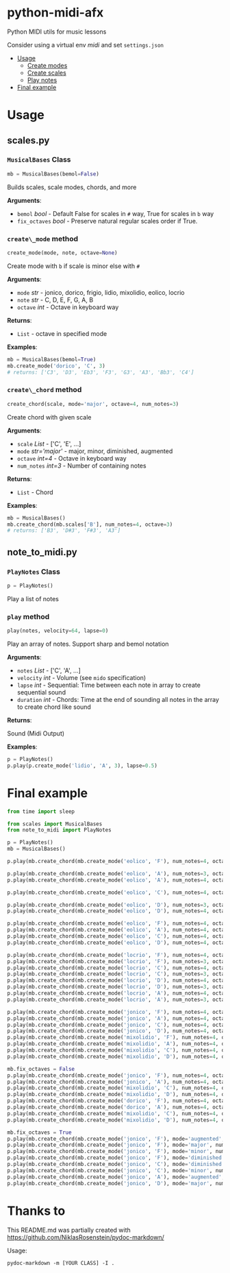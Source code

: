 # python-midi-afx
Python MIDI utils for music lessons

Consider using a virtual env _midi_ and set `settings.json`

- [Usage](#Usage)
  * [Create modes](#.scales.MusicalBases.create_mode)
  * [Create scales](#.scales.MusicalBases.create_chord)
  * [Play notes](#.note_to_midi.PlayNotes.play)
- [Final example](#.finalexample)

<a name=".Usage"></a>
# Usage

<a name=".scales"></a>
## scales.py

<a name=".scales.MusicalBases"></a>
### `MusicalBases` Class

```python
mb = MusicalBases(bemol=False)
```

Builds scales, scale modes, chords, and more

**Arguments**:

- `bemol` _bool_ - Default False for scales in `#` way, True for scales in `b` way
- `fix_octaves` _bool_ - Preserve natural regular scales order if True.

<a name=".scales.MusicalBases.create_mode"></a>
### `create\_mode` method

```python
create_mode(mode, note, octave=None)
```

Create mode with `b` if scale is minor else with `#`

**Arguments**:

- `mode` _str_ - jonico, dorico, frigio, lidio, mixolidio, eolico, locrio
- `note` _str_ - C, D, E, F, G, A, B
- `octave` _int_ - Octave in keyboard way


**Returns**:

- `List` - octave in specified mode


**Examples**:

  ```python
  mb = MusicalBases(bemol=True)
  mb.create_mode('dorico', 'C', 3)
  # returns: ['C3', 'D3', 'Eb3', 'F3', 'G3', 'A3', 'Bb3', 'C4']
  ```

<a name=".scales.MusicalBases.create_chord"></a>
### `create\_chord` method

```python
create_chord(scale, mode='major', octave=4, num_notes=3)
```

Create chord with given scale

**Arguments**:

- `scale` _List_ - ['C', 'E', ...]
- `mode` _str='major'_ - major, minor, diminished, augmented
- `octave` _int=4_ - Octave in keyboard way
- `num_notes` _int=3_ - Number of containing notes


**Returns**:

- `List` - Chord


**Examples**:

  ```python
  mb = MusicalBases()
  mb.create_chord(mb.scales['B'], num_notes=4, octave=3)
  # returns: ['B3', 'D#3', 'F#3', 'A3']
  ```


<a name=".note_to_midi"></a>
## note_to_midi.py

<a name=".note_to_midi.PlayNotes"></a>
### `PlayNotes` Class

```python
p = PlayNotes()
```

Play a list of notes

<a name=".note_to_midi.PlayNotes.play"></a>
### `play` method

```python
play(notes, velocity=64, lapse=0)
```

Play an array of notes. Support sharp and bemol notation

**Arguments**:

- `notes` _List_ - ['C', 'A', ...]
- `velocity` _int_ - Volume (see `mido` specification)
- `lapse` _int_ - Sequential: Time between each note in array to create sequential sound
- `duration` _int_ - Chords: Time at the end of sounding all notes in the array to create chord like sound


**Returns**:

  Sound (Midi Output)


**Examples**:

  ```python
  p = PlayNotes()
  p.play(p.create_mode('lidio', 'A', 3), lapse=0.5)
  ```

<a name=".finalexample"></a>
# Final example

```python
from time import sleep

from scales import MusicalBases
from note_to_midi import PlayNotes

p = PlayNotes()
mb = MusicalBases()

p.play(mb.create_chord(mb.create_mode('eolico', 'F'), num_notes=4, octave=3), lapse=0.4)

p.play(mb.create_chord(mb.create_mode('eolico', 'A'), num_notes=3, octave=3), lapse=0.4)
p.play(mb.create_chord(mb.create_mode('eolico', 'A'), num_notes=4, octave=3), duration=0.4)

p.play(mb.create_chord(mb.create_mode('eolico', 'C'), num_notes=4, octave=4), lapse=0.4)

p.play(mb.create_chord(mb.create_mode('eolico', 'D'), num_notes=3, octave=4), lapse=0.4)
p.play(mb.create_chord(mb.create_mode('eolico', 'D'), num_notes=4, octave=4), duration=0.4)

p.play(mb.create_chord(mb.create_mode('eolico', 'F'), num_notes=4, octave=3), duration=1.6)
p.play(mb.create_chord(mb.create_mode('eolico', 'A'), num_notes=4, octave=3), duration=1.6)
p.play(mb.create_chord(mb.create_mode('eolico', 'C'), num_notes=4, octave=4), duration=1.6)
p.play(mb.create_chord(mb.create_mode('eolico', 'D'), num_notes=4, octave=4), duration=1.6)

p.play(mb.create_chord(mb.create_mode('locrio', 'F'), num_notes=4, octave=3), lapse=0.2)
p.play(mb.create_chord(mb.create_mode('locrio', 'F'), num_notes=3, octave=3), lapse=0.266)
p.play(mb.create_chord(mb.create_mode('locrio', 'C'), num_notes=4, octave=4), lapse=0.2)
p.play(mb.create_chord(mb.create_mode('locrio', 'C'), num_notes=3, octave=4), lapse=0.266)
p.play(mb.create_chord(mb.create_mode('locrio', 'D'), num_notes=4, octave=4), lapse=0.2)
p.play(mb.create_chord(mb.create_mode('locrio', 'D'), num_notes=3, octave=4), lapse=0.266)
p.play(mb.create_chord(mb.create_mode('locrio', 'A'), num_notes=4, octave=5), lapse=0.2)
p.play(mb.create_chord(mb.create_mode('locrio', 'A'), num_notes=3, octave=5), lapse=0.266)

p.play(mb.create_chord(mb.create_mode('jonico', 'F'), num_notes=4, octave=3), lapse=0.2)
p.play(mb.create_chord(mb.create_mode('jonico', 'A'), num_notes=4, octave=3), lapse=0.2)
p.play(mb.create_chord(mb.create_mode('jonico', 'C'), num_notes=4, octave=3), lapse=0.2)
p.play(mb.create_chord(mb.create_mode('jonico', 'D'), num_notes=4, octave=3), lapse=0.2)
p.play(mb.create_chord(mb.create_mode('mixolidio', 'F'), num_notes=4, octave=4), lapse=0.2)
p.play(mb.create_chord(mb.create_mode('mixolidio', 'A'), num_notes=4, octave=4), lapse=0.2)
p.play(mb.create_chord(mb.create_mode('mixolidio', 'C'), num_notes=4, octave=4), lapse=0.2)
p.play(mb.create_chord(mb.create_mode('mixolidio', 'D'), num_notes=4, octave=4), lapse=0.2)

mb.fix_octaves = False
p.play(mb.create_chord(mb.create_mode('jonico', 'F'), num_notes=4, octave=3), lapse=0.2)
p.play(mb.create_chord(mb.create_mode('jonico', 'A'), num_notes=4, octave=3), lapse=0.2)
p.play(mb.create_chord(mb.create_mode('mixolidio', 'C'), num_notes=4, octave=4), lapse=0.2)
p.play(mb.create_chord(mb.create_mode('mixolidio', 'D'), num_notes=4, octave=4), lapse=0.2)
p.play(mb.create_chord(mb.create_mode('dorico', 'F'), num_notes=4, octave=4), lapse=0.2)
p.play(mb.create_chord(mb.create_mode('dorico', 'A'), num_notes=4, octave=4), lapse=0.2)
p.play(mb.create_chord(mb.create_mode('mixolidio', 'C'), num_notes=4, octave=4), lapse=0.2)
p.play(mb.create_chord(mb.create_mode('mixolidio', 'D'), num_notes=4, octave=4), lapse=0.2)

mb.fix_octaves = True
p.play(mb.create_chord(mb.create_mode('jonico', 'F'), mode='augmented', num_notes=4, octave=4), lapse=0.2)
p.play(mb.create_chord(mb.create_mode('jonico', 'F'), mode='major', num_notes=4, octave=4), lapse=0.2)
p.play(mb.create_chord(mb.create_mode('jonico', 'F'), mode='minor', num_notes=4, octave=3), lapse=0.2)
p.play(mb.create_chord(mb.create_mode('jonico', 'F'), mode='diminished', num_notes=4, octave=3), lapse=0.2)
p.play(mb.create_chord(mb.create_mode('jonico', 'C'), mode='diminished', num_notes=4, octave=3), lapse=0.2)
p.play(mb.create_chord(mb.create_mode('jonico', 'C'), mode='minor', num_notes=4, octave=3), lapse=0.2)
p.play(mb.create_chord(mb.create_mode('jonico', 'A'), mode='augmented', num_notes=4, octave=4), lapse=0.2)
p.play(mb.create_chord(mb.create_mode('jonico', 'D'), mode='major', num_notes=4, octave=4), lapse=0.2, duration=3.2)

```

# Thanks to
This README.md was partially created with https://github.com/NiklasRosenstein/pydoc-markdown/

Usage:
```
pydoc-markdown -m [YOUR CLASS] -I .
```
